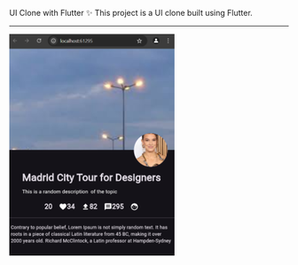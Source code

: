 UI Clone with Flutter ✨
This project is a UI clone built using Flutter.

<hr>
<img src="https://github.com/Neesa-Saud/UI_clone_with_flutter/blob/main/screenshot%20of%20clone.png" height="400">
